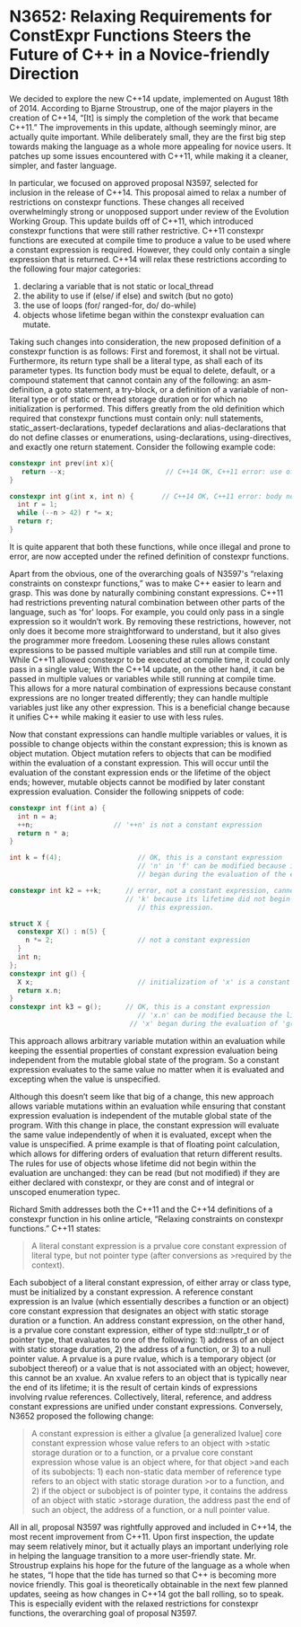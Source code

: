 N3652: Relaxing Requirements for ConstExpr Functions Steers the Future of C++ in a Novice-friendly Direction
================================================================================================================================
We decided to explore the new C++14 update, implemented on August 18th of 2014.  According to Bjarne Stroustrup, one of the major players in the creation of C++14, “[It] is simply the completion of the work that became C++11.”  The improvements in this update, although seemingly minor, are actually quite important.  While deliberately small, they are the first big step towards making the language as a whole more appealing for novice users.  It patches up some issues encountered with C++11, while making it a cleaner, simpler, and faster language.  

In particular, we focused on approved proposal N3597, selected for inclusion in the release of C++14.  This proposal aimed to relax a number of restrictions on constexpr functions. These changes all received overwhelmingly strong or unopposed support under review of the Evolution Working Group.  This update builds off of C++11, which introduced constexpr functions that were still rather restrictive.  C++11 constexpr functions are executed at compile time to produce a value to be used where a constant expression is required.  However, they could only contain a single expression that is returned.  C++14 will relax these restrictions according to the following four major categories: 
 
1. declaring a variable that is not static or local_thread 
2. the ability to use if (else/ if else) and switch (but no goto) 
3. the use of loops (for/ ranged-for, do/ do-while)
4. objects whose lifetime began within the constexpr evaluation can mutate.

Taking such changes into consideration, the new proposed definition of a constexpr function is as follows: First and foremost, it shall not be virtual.  Furthermore, its return type shall be a literal type, as shall each of its parameter types.  Its function body must be equal to delete, default, or a compound statement that cannot contain any of the following: an asm-definition, a goto statement, a try-block, or a definition of a variable of non-literal type or of static or thread storage duration or for which no initialization is performed.  This differs greatly from the old definition which required that constexpr functions must contain only: null statements, static_assert-declarations, typedef declarations and alias-declarations that do not define classes or enumerations, using-declarations, using-directives, and exactly one return statement.  Consider the following example code: 

```C++
constexpr int prev(int x){
   return --x;                		   // C++14 OK, C++11 error: use of increment
}

constexpr int g(int x, int n) { 	  // C++14 OK, C++11 error: body not just "return expr"
  int r = 1;
  while (--n > 42) r *= x;
  return r;
}
```
It is quite apparent that both these functions, while once illegal and prone to error, are now accepted under the refined definition of constexpr functions.

Apart from the obvious, one of the overarching goals of N3597's “relaxing constraints on constexpr functions,” was to make C++ easier to learn and grasp.  This was done by naturally combining constant expressions.  C++11 had restrictions preventing natural combination between other parts of the language, such as 'for' loops.  For example, you could only pass in a single expression so it wouldn’t work.  By removing these restrictions, however, not only does it become more straightforward to understand, but it also gives the programmer more freedom.  Loosening these rules allows constant expressions to be passed multiple variables and still run at compile time.  While C++11 allowed constexpr to be executed at compile time, it could only pass in a single value; With the C++14 update, on the other hand, it can be passed in multiple values or variables while still running at compile time.  This allows for a more natural combination of expressions because constant expressions are no longer treated differently; they can handle multiple variables just like any other expression.  This is a beneficial change because it unifies C++ while making it easier to use with less rules.  

Now that constant expressions can handle multiple variables or values, it is possible to change objects within the constant expression; this is known as object mutation. Object mutation refers to objects that can be modified within the evaluation of a constant expression.  This will occur until the evaluation of the constant expression ends or the lifetime of the object ends; however, mutable objects cannot be modified by later constant expression evaluation. Consider the following snippets of code:

```C++
constexpr int f(int a) {
  int n = a;
  ++n;                 	  // '++n' is not a constant expression
  return n * a;
}

int k = f(4);           		// OK, this is a constant expression
                        		// 'n' in 'f' can be modified because its lifetime
                        		// began during the evaluation of the expression.

constexpr int k2 = ++k; 	 // error, not a constant expression, cannot modify
                       		 // 'k' because its lifetime did not begin within
                        		// this expression.

struct X {
  constexpr X() : n(5) {
    n *= 2;             		// not a constant expression
  }
  int n;
};
constexpr int g() {
  X x;                  		// initialization of 'x' is a constant expression
  return x.n;
}
constexpr int k3 = g(); 	 // OK, this is a constant expression
                        		// 'x.n' can be modified because the lifetime of
                      		  // 'x' began during the evaluation of 'g()'.
  ```
This approach allows arbitrary variable mutation within an evaluation while keeping the essential properties of constant expression evaluation being independent from the mutable global state of the program. So a constant expression evaluates to the same value no matter when it is evaluated and excepting when the value is unspecified.

Although this doesn’t seem like that big of a change, this new approach allows variable mutations within an evaluation while ensuring that constant expression evaluation is independent of the mutable global state of the program.  With this change in place, the constant expression will evaluate the same value independently of when it is evaluated, except when the value is unspecified.  A prime example is that of floating point calculation, which allows for differing orders of evaluation that return different results.  The rules for use of objects whose lifetime did not begin within the evaluation are unchanged: they can be read (but not modified) if they are either declared with constexpr, or they are const and of integral or unscoped enumeration typec.

Richard Smith addresses both the C++11 and the C++14 definitions of a constexpr function in his online article, “Relaxing constraints on constexpr functions.”  C++11 states: 

>A literal constant expression is a prvalue core constant expression of literal type, but not pointer type (after conversions as >required by the context). 

Each subobject of a literal constant expression, of either array or class type, must be initialized by a constant expression.  A reference constant expression is an lvalue (which essentially describes a function or an object) core constant expression that designates an object with static storage duration or a function.  An address constant expression, on the other hand, is a prvalue core constant expression, either of type std::nullptr_t or of pointer type, that evaluates to one of the following: 1) address of an object with static storage duration, 2) the address of a function, or 3) to a null pointer value.  A prvalue is a pure rvalue, which is a temporary object (or subobject thereof) or a value that is not associated with an object; however, this cannot be an xvalue.  An xvalue refers to an object that is typically near the end of its lifetime; it is the result of certain kinds of expressions involving rvalue references.  Collectively, literal, reference, and address constant expressions are unified under constant expressions.  Conversely, N3652 proposed the following change:

>A constant expression is either a glvalue [a generalized lvalue] core constant expression whose value refers to an object with >static storage duration or to a function, or a prvalue core constant expression whose value is an object where, for that object >and each of its subobjects: 1) each non-static data member of reference type refers to an object with static storage duration >or to a function, and 2) if the object or subobject is of pointer type, it contains the address of an object with static >storage duration, the address past the end of such an object, the address of a function, or a null pointer value. 

All in all, proposal N3597 was rightfully approved and included in C++14, the most recent improvement from C++11.  Upon first inspection, the update may seem relatively minor, but it actually plays an important underlying role in helping the language transition to a more user-friendly state.  Mr. Stroustrup explains his hope for the future of the language as a whole when he states, “I hope that the tide has turned so that C++ is becoming more novice friendly.  This goal is theoretically obtainable in the next few planned updates, seeing as how changes in C++14 got the ball rolling, so to speak.  This is especially evident with the relaxed restrictions for constexpr functions, the overarching goal of proposal N3597.
